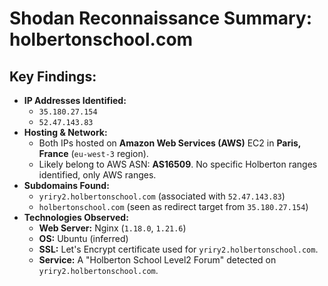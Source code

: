 # Shodan Reconnaissance Summary: holbertonschool.com

## Key Findings:

*   **IP Addresses Identified:**
    *   `35.180.27.154`
    *   `52.47.143.83`
*   **Hosting & Network:**
    *   Both IPs hosted on **Amazon Web Services (AWS)** EC2 in **Paris, France** (`eu-west-3` region).
    *   Likely belong to AWS ASN: **AS16509**. No specific Holberton ranges identified, only AWS ranges.
*   **Subdomains Found:**
    *   `yriry2.holbertonschool.com` (associated with `52.47.143.83`)
    *   `holbertonschool.com` (seen as redirect target from `35.180.27.154`)
*   **Technologies Observed:**
    *   **Web Server:** Nginx (`1.18.0`, `1.21.6`)
    *   **OS:** Ubuntu (inferred)
    *   **SSL:** Let's Encrypt certificate used for `yriry2.holbertonschool.com`.
    *   **Service:** A "Holberton School Level2 Forum" detected on `yriry2.holbertonschool.com`.
